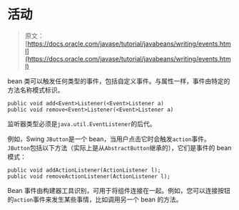 # 活动

> 原文： [https://docs.oracle.com/javase/tutorial/javabeans/writing/events.html](https://docs.oracle.com/javase/tutorial/javabeans/writing/events.html)

bean 类可以触发任何类型的事件，包括自定义事件。与属性一样，事件由特定的方法名称模式标识。

```
public void add<Event>Listener(<Event>Listener a)
public void remove<Event>Listener(<Event>Listener a)

```

监听器类型必须是`java.util.EventListener`的后代。

例如，Swing `JButton`是一个 bean，当用户点击它时会触发`action`事件。 `JButton`包括以下方法（实际上是从`AbstractButton`继承的），它们是事件的 bean 模式：

```
public void addActionListener(ActionListener l);
public void removeActionListener(ActionListener l);

```

Bean 事件由构建器工具识别，可用于将组件连接在一起。例如，您可以连接按钮的`action`事件来发生某些事情，比如调用另一个 bean 的方法。